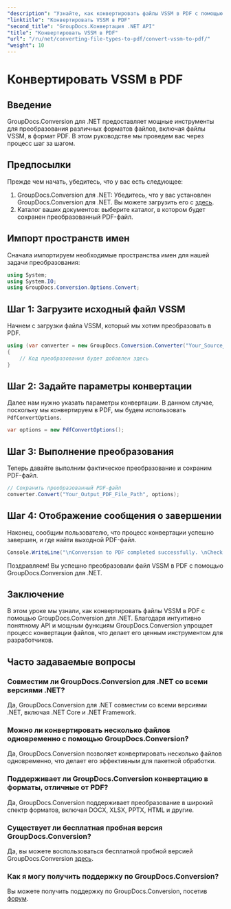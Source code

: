 ```yaml
---
"description": "Узнайте, как конвертировать файлы VSSM в PDF с помощью GroupDocs.Conversion для .NET. Простое руководство с пошаговыми инструкциями."
"linktitle": "Конвертировать VSSM в PDF"
"second_title": "GroupDocs.Конвертация .NET API"
"title": "Конвертировать VSSM в PDF"
"url": "/ru/net/converting-file-types-to-pdf/convert-vssm-to-pdf/"
"weight": 10
---
```


# Конвертировать VSSM в PDF

## Введение
GroupDocs.Conversion для .NET предоставляет мощные инструменты для преобразования различных форматов файлов, включая файлы VSSM, в формат PDF. В этом руководстве мы проведем вас через процесс шаг за шагом.
## Предпосылки
Прежде чем начать, убедитесь, что у вас есть следующее:
1. GroupDocs.Conversion для .NET: Убедитесь, что у вас установлен GroupDocs.Conversion для .NET. Вы можете загрузить его с [здесь](https://releases.groupdocs.com/conversion/net/).
2. Каталог ваших документов: выберите каталог, в котором будет сохранен преобразованный PDF-файл.

## Импорт пространств имен
Сначала импортируем необходимые пространства имен для нашей задачи преобразования:
```csharp
using System;
using System.IO;
using GroupDocs.Conversion.Options.Convert;
```
## Шаг 1: Загрузите исходный файл VSSM
Начнем с загрузки файла VSSM, который мы хотим преобразовать в PDF.
```csharp
using (var converter = new GroupDocs.Conversion.Converter("Your_Source_VSSM_File_Path"))
{
    // Код преобразования будет добавлен здесь
}
```
## Шаг 2: Задайте параметры конвертации
Далее нам нужно указать параметры конвертации. В данном случае, поскольку мы конвертируем в PDF, мы будем использовать `PdfConvertOptions`.
```csharp
var options = new PdfConvertOptions();
```
## Шаг 3: Выполнение преобразования
Теперь давайте выполним фактическое преобразование и сохраним PDF-файл.
```csharp
// Сохранить преобразованный PDF-файл
converter.Convert("Your_Output_PDF_File_Path", options);
```
## Шаг 4: Отображение сообщения о завершении
Наконец, сообщим пользователю, что процесс конвертации успешно завершен, и где найти выходной PDF-файл.
```csharp
Console.WriteLine("\nConversion to PDF completed successfully. \nCheck output in {0}", "Your_Output_Folder_Path");
```
Поздравляем! Вы успешно преобразовали файл VSSM в PDF с помощью GroupDocs.Conversion для .NET.

## Заключение
В этом уроке мы узнали, как конвертировать файлы VSSM в PDF с помощью GroupDocs.Conversion для .NET. Благодаря интуитивно понятному API и мощным функциям GroupDocs.Conversion упрощает процесс конвертации файлов, что делает его ценным инструментом для разработчиков.
## Часто задаваемые вопросы
### Совместим ли GroupDocs.Conversion для .NET со всеми версиями .NET?
Да, GroupDocs.Conversion для .NET совместим со всеми версиями .NET, включая .NET Core и .NET Framework.
### Можно ли конвертировать несколько файлов одновременно с помощью GroupDocs.Conversion?
Да, GroupDocs.Conversion позволяет конвертировать несколько файлов одновременно, что делает его эффективным для пакетной обработки.
### Поддерживает ли GroupDocs.Conversion конвертацию в форматы, отличные от PDF?
Да, GroupDocs.Conversion поддерживает преобразование в широкий спектр форматов, включая DOCX, XLSX, PPTX, HTML и другие.
### Существует ли бесплатная пробная версия GroupDocs.Conversion?
Да, вы можете воспользоваться бесплатной пробной версией GroupDocs.Conversion [здесь](https://releases.groupdocs.com/).
### Как я могу получить поддержку по GroupDocs.Conversion?
Вы можете получить поддержку по GroupDocs.Conversion, посетив [форум](https://forum.groupdocs.com/c/conversion/11).